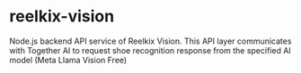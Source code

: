 # reelkix-vision

Node.js backend API service of Reelkix Vision.
This API layer communicates with Together AI to request shoe recognition response from the specified AI model (Meta Llama Vision Free)
